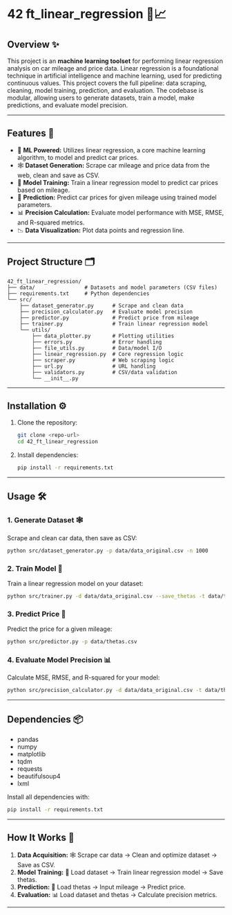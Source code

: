 # 42 ft_linear_regression 🚗📈

## Overview ✨

This project is an **machine learning toolset** for performing linear regression analysis on car mileage and price data. Linear regression is a foundational technique in artificial intelligence and machine learning, used for predicting continuous values. This project covers the full pipeline: data scraping, cleaning, model training, prediction, and evaluation. The codebase is modular, allowing users to generate datasets, train a model, make predictions, and evaluate model precision.

---

## Features 🚀

- 🤖 **ML Powered:** Utilizes linear regression, a core machine learning algorithm, to model and predict car prices.
- 🕸️ **Dataset Generation:** Scrape car mileage and price data from the web, clean and save as CSV.
- 🤖 **Model Training:** Train a linear regression model to predict car prices based on mileage.
- 🔮 **Prediction:** Predict car prices for given mileage using trained model parameters.
- 📊 **Precision Calculation:** Evaluate model performance with MSE, RMSE, and R-squared metrics.
- 📉 **Data Visualization:** Plot data points and regression line.

---

## Project Structure 🗂️

```
42_ft_linear_regression/
├── data/                # Datasets and model parameters (CSV files)
├── requirements.txt     # Python dependencies
└── src/
    ├── dataset_generator.py      # Scrape and clean data
    ├── precision_calculator.py   # Evaluate model precision
    ├── predictor.py              # Predict price from mileage
    ├── trainer.py                # Train linear regression model
    └── utils/
        ├── data_plotter.py       # Plotting utilities
        ├── errors.py             # Error handling
        ├── file_utils.py         # Data/model I/O
        ├── linear_regression.py  # Core regression logic
        ├── scraper.py            # Web scraping logic
        ├── url.py                # URL handling
        ├── validators.py         # CSV/data validation
        └── __init__.py
```

---

## Installation ⚙️

1. Clone the repository:
   ```sh
   git clone <repo-url>
   cd 42_ft_linear_regression
   ```
2. Install dependencies:
   ```sh
   pip install -r requirements.txt
   ```

---

## Usage 🛠️

### 1. Generate Dataset 🕸️
Scrape and clean car data, then save as CSV:
```sh
python src/dataset_generator.py -p data/data_original.csv -n 1000
```

### 2. Train Model 🤖
Train a linear regression model on your dataset:
```sh
python src/trainer.py -d data/data_original.csv --save_thetas -t data/thetas.csv --show_data
```

### 3. Predict Price 🔮
Predict the price for a given mileage:
```sh
python src/predictor.py -p data/thetas.csv
```

### 4. Evaluate Model Precision 📊
Calculate MSE, RMSE, and R-squared for your model:
```sh
python src/precision_calculator.py -d data/data_original.csv -t data/thetas.csv
```

---

## Dependencies 📦

- pandas
- numpy
- matplotlib
- tqdm
- requests
- beautifulsoup4
- lxml

Install all dependencies with:
```sh
pip install -r requirements.txt
```

---

## How It Works 🔄

1. **Data Acquisition:** 🕸️ Scrape car data → Clean and optimize dataset → Save as CSV.
2. **Model Training:** 🤖 Load dataset → Train linear regression model → Save thetas.
3. **Prediction:** 🔮 Load thetas → Input mileage → Predict price.
4. **Evaluation:** 📊 Load dataset and thetas → Calculate precision metrics.

---
